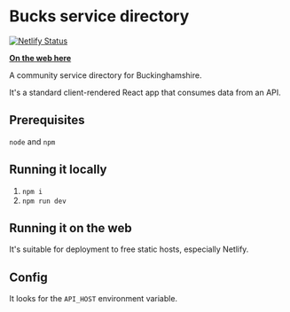 # Bucks service directory

[![Netlify Status](https://api.netlify.com/api/v1/badges/4d6cba44-f32a-4d80-80f0-5bcbb2742b0f/deploy-status)](https://app.netlify.com/sites/bucks-service-directory/deploys)

**[On the web here](https://bucks-service-directory.netlify.com/)**

A community service directory for Buckinghamshire.

It's a standard client-rendered React app that consumes data from an API.

## Prerequisites

`node` and `npm`

## Running it locally

1. `npm i`
2. `npm run dev`

## Running it on the web

It's suitable for deployment to free static hosts, especially Netlify.

## Config

It looks for the `API_HOST` environment variable.
